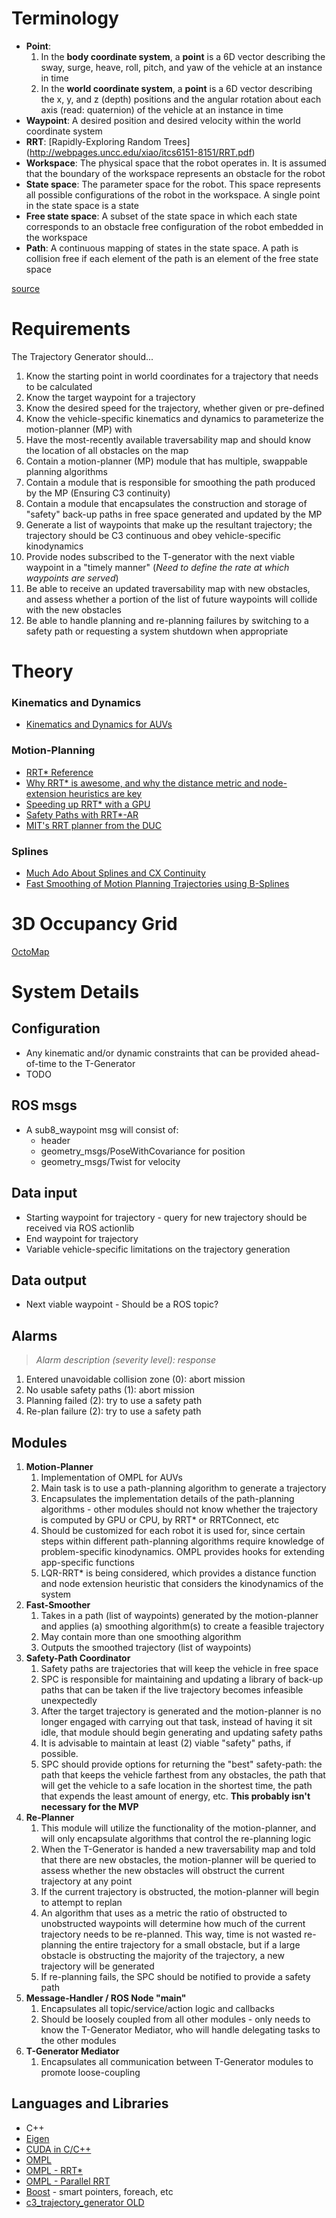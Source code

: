 # Terminology #

* **Point**: 
    1. In the **body coordinate system**, a **point** is a 6D vector describing the sway, surge, heave, roll, pitch, and yaw of the vehicle at an instance in time
    1. In the **world coordinate system**, a **point** is a 6D vector describing the x, y, and z (depth) positions and the angular rotation about each axis (read: quaternion) of the vehicle at an instance in time
* **Waypoint**: A desired position and desired velocity within the world coordinate system
* **RRT**: [Rapidly-Exploring Random Trees] (http://webpages.uncc.edu/xiao/itcs6151-8151/RRT.pdf)
* **Workspace**: The physical space that the robot operates in. It is assumed that the boundary of the
workspace represents an obstacle for the robot
* **State space**: The parameter space for the robot. This space represents all possible configurations
of the robot in the workspace. A single point in the state space is a state
* **Free state space**: A subset of the state space in which each state corresponds to an obstacle free
configuration of the robot embedded in the workspace
* **Path**: A continuous mapping of states in the state space. A path is collision free if each element of
the path is an element of the free state space

[source](http://ompl.kavrakilab.org/OMPL_Primer.pdf) 

# Requirements #

The Trajectory Generator should...

1. Know the starting point in world coordinates for a trajectory that needs to be calculated
2. Know the target waypoint for a trajectory
3. Know the desired speed for the trajectory, whether given or pre-defined 
4. Know the vehicle-specific kinematics and dynamics to parameterize the motion-planner (MP) with 
5. Have the most-recently available traversability map and should know the location of all obstacles on the map
6. Contain a motion-planner (MP) module that has multiple, swappable planning algorithms
7. Contain a module that is responsible for smoothing the path produced by the MP (Ensuring C3 continuity) 
8. Contain a module that encapsulates the construction and storage of "safety" back-up paths in free space generated and updated by the MP
9. Generate a list of waypoints that make up the resultant trajectory; the trajectory should be C3 continuous and obey vehicle-specific kinodynamics
10. Provide nodes subscribed to the T-generator with the next viable waypoint in a "timely manner" (_Need to define the rate at which waypoints are served_)
11. Be able to receive an updated traversability map with new obstacles, and assess whether a portion of
the list of future waypoints will collide with the new obstacles
12. Be able to handle planning and re-planning failures by switching to a safety path or requesting a system shutdown when appropriate 

# Theory #

### Kinematics and Dynamics ###
* [Kinematics and Dynamics for AUVs](http://www.mate.tue.nl/mate/pdfs/10894.pdf)

### Motion-Planning ###
* [RRT* Reference](http://ijr.sagepub.com/content/30/7/846.full.pdf)
* [Why RRT* is awesome, and why the distance metric and node-extension heuristics are key](http://lis.csail.mit.edu/pubs/perez-icra12.pdf)
* [Speeding up RRT* with a GPU](http://sertac.scripts.mit.edu/web/wp-content/papercite-data/pdf/bialkowski.karaman.ea-iros11.pdf)
* [Safety Paths with RRT*-AR](https://www.ri.cmu.edu/pub_files/2013/5/RRTS_AR.pdf)
* [MIT's RRT planner from the DUC](http://acl.mit.edu/papers/KuwataTCST09.pdf)

### Splines ###
* [Much Ado About Splines and CX Continuity](http://graphics.stanford.edu/courses/cs348a-12-winter/Handouts/handout27.pdf)
* [Fast Smoothing of Motion Planning Trajectories using B-Splines](https://wwwx.cs.unc.edu/~panj/index_files/files/ICRA11.pdf)

# 3D Occupancy Grid
[OctoMap](http://www2.informatik.uni-freiburg.de/~hornunga/pub/hornung13auro.pdf)

# System Details #

## Configuration ##
* Any kinematic and/or dynamic constraints that can be provided ahead-of-time to the T-Generator
* TODO

## ROS msgs 
* A sub8_waypoint msg will consist of:
    * header 
    * geometry_msgs/PoseWithCovariance for position
    * geometry_msgs/Twist for velocity 

## Data input  ##
* Starting waypoint for trajectory - query for new trajectory should be received via ROS actionlib
* End waypoint for trajectory
* Variable vehicle-specific limitations on the trajectory generation

## Data output
* Next viable waypoint - Should be a ROS topic?

## Alarms

> _Alarm description (severity level): response_

1. Entered unavoidable collision zone (0): abort mission
1. No usable safety paths (1): abort mission
1. Planning failed (2): try to use a safety path
1. Re-plan failure (2): try to use a safety path 

## Modules ##
1. **Motion-Planner**
    1. Implementation of OMPL for AUVs
    1. Main task is to use a path-planning algorithm to generate a trajectory
    1. Encapsulates the implementation details of the path-planning algorithms - other modules should not know whether the trajectory is computed by GPU or CPU, by RRT* or RRTConnect, etc
    1. Should be customized for each robot it is used for, since certain steps within different path-planning algorithms require knowledge of problem-specific kinodynamics. OMPL provides hooks for extending app-specific functions
    1. LQR-RRT* is being considered, which provides a distance function and node extension heuristic that considers the kinodynamics of the system
1. **Fast-Smoother**
    1. Takes in a path (list of waypoints) generated by the motion-planner and applies (a) smoothing algorithm(s) to create a feasible trajectory
    1. May contain more than one smoothing algorithm 
    1. Outputs the smoothed trajectory (list of waypoints)
1. **Safety-Path Coordinator**
    1. Safety paths are trajectories that will keep the vehicle in free space 
    1. SPC is responsible for maintaining and updating a library of back-up paths that can be taken if the live trajectory becomes infeasible unexpectedly
    1. After the target trajectory is generated and the motion-planner is no longer engaged with carrying out that task, instead of having it sit idle, that module should begin generating and updating safety paths 
    1. It is advisable to maintain at least (2) viable "safety" paths, if possible.
    1. SPC should provide options for returning the "best" safety-path: the path that keeps the vehicle farthest from any obstacles, the path that will get the vehicle to a safe location in the shortest time, the path that expends the least amount of energy, etc. **This probably isn't necessary for the MVP**
1. **Re-Planner**
    1. This module will utilize the functionality of the motion-planner, and will only encapsulate algorithms that control the re-planning logic 
    1. When the T-Generator is handed a new traversability map and told that there are new obstacles, the motion-planner will be queried to assess whether the new obstacles will obstruct the current trajectory at any point
    1. If the current trajectory is obstructed, the motion-planner will begin to attempt to replan
    1. An algorithm that uses as a metric the ratio of obstructed to unobstructed waypoints will determine how much of the current trajectory needs to be re-planned. This way, time is not wasted re-planning the entire trajectory for a small obstacle, but if a large obstacle is obstructing the majority of the trajectory, a new trajectory will be generated
    1. If re-planning fails, the SPC should be notified to provide a safety path 
1. **Message-Handler / ROS Node "main"**
    1. Encapsulates all topic/service/action logic and callbacks 
    1. Should be loosely coupled from all other modules - only needs to know the T-Generator Mediator, who will handle delegating tasks to the other modules
1. **T-Generator Mediator**
    1. Encapsulates all communication between T-Generator modules to promote loose-coupling  

## Languages and Libraries ##
* C++
* [Eigen](http://eigen.tuxfamily.org/index.php?title=Main_Page) 
* [CUDA in C/C++](https://developer.nvidia.com/how-to-cuda-c-cpp)
* [OMPL](http://ompl.kavrakilab.org/)
* [OMPL - RRT*](ompl.kavrakilab.org/classompl_1_1geometric_1_1RRTstar.html)
* [OMPL - Parallel RRT](http://ompl.kavrakilab.org/classompl_1_1geometric_1_1pRRT.html)
* [Boost](http://stackoverflow.com/questions/8851670/relevant-boost-features-vs-c11) - smart pointers, foreach, etc 
* [c3_trajectory_generator OLD](https://github.com/uf-mil/software-common/tree/master/c3_trajectory_generator)